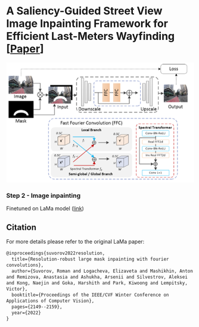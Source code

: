 # A Saliency-Guided Street View Image Inpainting Framework for Efficient Last-Meters Wayfinding [<a href="https://arxiv.org/pdf/2205.06934.pdf?ref=https://githubhelp.com">Paper</a>]

![Figure](Fig.png)

### Step 2 - Image inpainting

Finetuned on LaMa model (<a href="https://github.com/saic-mdal/lama">link</a>)

## Citation
For more details please refer to the original LaMa paper:
```
@inproceedings{suvorov2022resolution,
  title={Resolution-robust large mask inpainting with fourier convolutions},
  author={Suvorov, Roman and Logacheva, Elizaveta and Mashikhin, Anton and Remizova, Anastasia and Ashukha, Arsenii and Silvestrov, Aleksei and Kong, Naejin and Goka, Harshith and Park, Kiwoong and Lempitsky, Victor},
  booktitle={Proceedings of the IEEE/CVF Winter Conference on Applications of Computer Vision},
  pages={2149--2159},
  year={2022}
}
